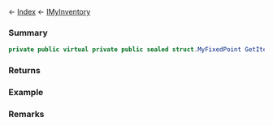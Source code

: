 ← [Index](Api-Index) ← [IMyInventory](VRage.Game.ModAPI.Ingame.IMyInventory)

### Summary

```csharp
private public virtual private public sealed struct.MyFixedPoint GetItemAmount(private public sealed struct.SerializableDefinitionId contentId, private public sealed enum.MyItemFlags flags)
```

### Returns

### Example

### Remarks

